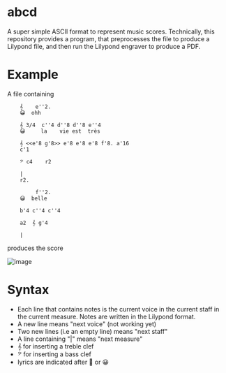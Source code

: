 # abcd
A super simple ASCII format to represent music scores. Technically, this repository provides a program, that preprocesses the file to produce a Lilypond file, and then run the Lilypond engraver to produce a PDF.

# Example

A file containing 

        𝄞    e''2.
        😀  ohh

        𝄞 3/4  c''4 d''8 d''8 e''4
        😀     la    vie est  très

        𝄞 <<e'8 g'8>> e'8 e'8 e'8 f'8. a'16 
        c'1

        𝄢 c4    r2

        |
        r2.

             f''2.
        😀  belle

        b'4 c''4 c''4

        a2  𝄞 g'4

        |


        
produces the score

![image](https://user-images.githubusercontent.com/43071857/197391020-418f9fc6-9396-4359-9333-ac7ee72bfd43.png)


 
# Syntax


- Each line that contains notes is the current voice in the current staff in the current measure. Notes are written in the Lilypond format.
- A new line means "next voice" (not working yet)
- Two new lines (i.e an empty line) means "next staff"
- A line containing "|" means "next measure"
- 𝄞 for inserting a treble clef
- 𝄢 for inserting a bass clef
- lyrics are indicated after 💬 or 😀
